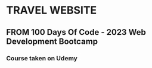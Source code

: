 # TRAVEL WEBSITE

## FROM 100 Days Of Code - 2023 Web Development Bootcamp

### Course taken on Udemy
